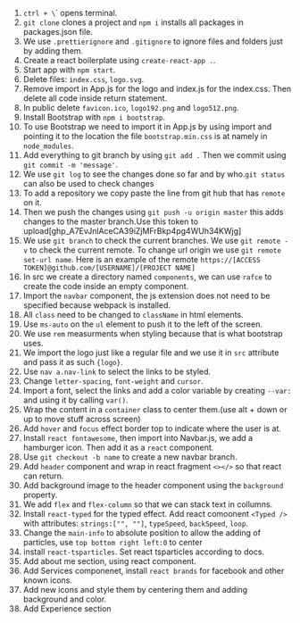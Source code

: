 1. `ctrl + \`\` opens terminal.
2. `git clone` clones a project and `npm i` installs all packages in packages.json file.
3. We use `.prettierignore` and `.gitignore` to ignore files and folders just by adding them.
4. Create a react boilerplate using `create-react-app .`.
5. Start app with `npm start`.
6. Delete files: `index.css`, `logo.svg`.
7. Remove import in App.js for the logo and index.js for the index.css. Then delete all code inside return statement.
8. In public delete `favicon.ico`, `logo192.png` and `logo512.png`.
9. Install Bootstrap with `npm i bootstrap`.
10. To use Bootstrap we need to import it in App.js by using import and pointing it to the location the file `bootstrap.min.css` is at namely in `node_modules`.
11. Add everything to git branch by using `git add .` Then we commit using `git commit -m 'message'`.
12. We use `git log` to see the changes done so far and by who.`git status` can also be used to check changes
13. To add a repository we copy paste the line from git hub that has `remote` on it.
14. Then we push the changes using `git push -u origin master` this adds changes to the master branch.Use this token to upload[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]
15. We use `git branch` to check the current branches. We use `git remote -v` to check the current remote. To change url origin we use `git remote set-url name`. Here is an example of the remote `https://[ACCESS TOKEN]@github.com/[USERNAME]/[PROJECT NAME]`
16. In src we create a directory named `components`, we can use `rafce` to create the code inside an empty component.
17. Import the `navbar` component, the js extension does not need to be specified because webpack is installed.
18. All `class` need to be changed to `className` in html elements.
19. Use `ms-auto` on the `ul` element to push it to the left of the screen.
20. We use `rem` measurments when styling because that is what bootstrap uses.
21. We import the logo just like a regular file and we use it in `src` attribute and pass it as such `{logo}`.
22. Use `nav a.nav-link` to select the links to be styled.
23. Change `letter-spacing`, `font-weight` and `cursor`.
24. Import a font, select the links and add a color variable by creating `--var:` and using it by calling `var()`.
25. Wrap the content in a `container` class to center them.(use alt + down or up to move stuff across screen)
26. Add `hover` and `focus` effect border top to indicate where the user is at.
27. Install `react fontawesome`, then import into Navbar.js, we add a hamburger icon. Then add it as a `react` component.
28. Use `git checkout -b name` to create a new navbar branch.
29. Add `header` component and wrap in react fragment `<></>` so that react can return.
30. Add background image to the header component using the `background` property.
31. We add `flex` and `flex-column` so that we can stack text in collumns.
32. Install `react-typed` for the typed effect. Add react comoonent `<Typed />` with attributes: `strings:["", ""]`, `typeSpeed`, `backSpeed`, `loop`.
33. Change the `main-info` to absolute position to allow the adding of particles, use `top bottom right left:0` to center
34. install `react-tsparticles`. Set react tsparticles according to docs.
35. Add about me section, using react component.
36. Add Services componenet, install `react brands` for facebook and other known icons.
37. Add new icons and style them by centering them and adding background and color.
38. Add Experience section
